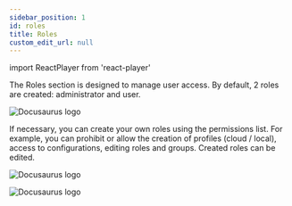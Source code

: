 ```yaml
---
sidebar_position: 1
id: roles
title: Roles
custom_edit_url: null
---
```

import ReactPlayer from 'react-player'

The Roles section is designed to manage user access. By default, 2 roles are created: administrator and user.

![Docusaurus logo](/img/2-cloud/5-roles/eng/roles-1.png)

If necessary, you can create your own roles using the permissions list.
For example, you can prohibit or allow the creation of profiles (cloud / local), access to configurations, editing roles and groups.
Created roles can be edited.

![Docusaurus logo](/img/2-cloud/5-roles/eng/roles-2.png)

![Docusaurus logo](/img/2-cloud/5-roles/eng/roles-3.png)
